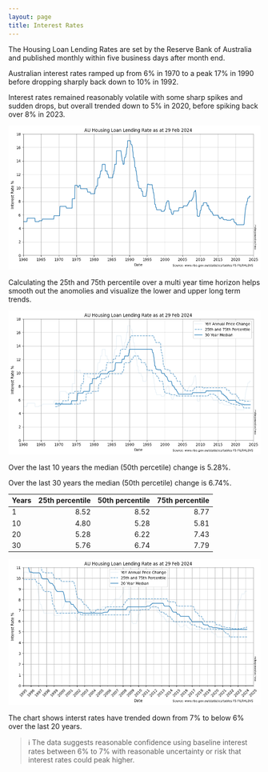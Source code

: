 ```yaml
---
layout: page
title: Interest Rates
---
```


The Housing Loan Lending Rates are set by the Reserve Bank of Australia and published monthly within five business days after month end.

Australian interest rates ramped up from 6% in 1970 to a peak 17% in 1990 before dropping sharply back down to 10% in 1992.

Interest rates remained reasonably volatile with some sharp spikes and sudden drops, but overall trended down to 5% in 2020, before spiking back over 8% in 2023.


    
![png](images/interest-rates_6_0.png)
    




Calculating the 25th and 75th percentile over a multi year time horizon helps smooth out the anomolies and visualize the lower and upper long term trends.




    
![png](images/interest-rates_11_0.png)
    




Over the last 10 years the median (50th percetile) change is 5.28%.

Over the last 30 years the median (50th percetile) change is 6.74%.

| Years | 25th percentile | 50th percentile | 75th percentile |
|-------|-----:|-----:|-----:|
| 1     | 8.52 | 8.52 | 8.77 |
| 10    | 4.80 | 5.28 | 5.81 |
| 20    | 5.28 | 6.22 | 7.43 |
| 30    | 5.76 | 6.74 | 7.79 |





    
![png](images/interest-rates_13_0.png)
    


The chart shows interst rates have trended down from 7% to below 6% over the last 20 years.

> ℹ The data suggests reasonable confidence using baseline interest rates between 6% to 7% with reasonable uncertainty or risk that interest rates could peak higher.
